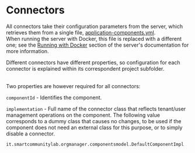 # Connectors
All connectors take their configuration parameters from the server, which retrieves them from a single file, [application-components.yml](https://github.com/smartcommunitylab/AAC-Org/blob/master/server/src/main/resources/application-components.yml).\
When running the server with Docker, this file is replaced with a different one; see the [Running with Docker](https://github.com/smartcommunitylab/AAC-Org/tree/master/server#running-with-docker) section of the server's documentation for more information.

Different connectors have different properties, so configuration for each connector is explained within its correspondent project subfolder.

\
Two properties are however required for all connectors:

`componentId` - Identifies the component.

`implementation` - Full name of the connector class that reflects tenant/user management operations on the component. The following value corresponds to a dummy class that causes no changes, to be used if the component does not need an external class for this purpose, or to simply disable a connector.

	it.smartcommunitylab.orgmanager.componentsmodel.DefaultComponentImpl
